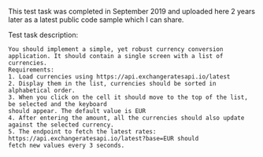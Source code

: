 This test task was completed in September 2019 and uploaded here 2 years later as a latest public code sample which I can share.


Test task description:
```
You should implement a simple, yet robust currency conversion application. It should contain a single screen with a list of currencies.
Requirements:
1. Load currencies using ​https://api.exchangeratesapi.io/latest
2. Display them in the list, currencies should be sorted in alphabetical order.
3. When you click on the cell it should move to the top of the list, be selected and the keyboard
should appear. The default value is EUR
4. After entering the amount, all the currencies should also update against the selected currency.
5. The endpoint to fetch the latest rates: ​https://api.exchangeratesapi.io/latest?base=EUR​ should
fetch new values every 3 seconds.
```
